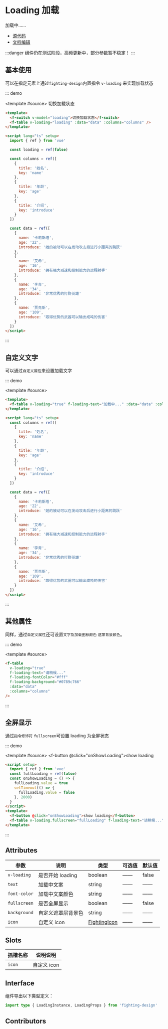 # Loading 加载

加载中……

- [源代码](https://github.com/FightingDesign/fighting-design/tree/master/packages/fighting-design/loading)
- [文档编辑](https://github.com/FightingDesign/fighting-design/blob/master/docs/docs/components/loading.md)

:::danger
组件仍在测试阶段，高频更新中，部分参数暂不稳定！
:::

## 基本使用

可以在指定元素上通过`fighting-design`内置指令 `v-loading` 来实现加载状态

::: demo

<template #source>
<f-switch v-model="loading">切换加载状态</f-switch>
<f-table v-loading="loading" :data="data" :columns="columns" />
</template>

```html
<template>
  <f-switch v-model="loading">切换加载状态</f-switch>
  <f-table v-loading="loading" :data="data" :columns="columns" />
</template>

<script lang="ts" setup>
  import { ref } from 'vue'

  const loading = ref(false)

  const columns = ref([
    {
      title: '姓名',
      key: 'name'
    },
    {
      title: '年龄',
      key: 'age'
    },
    {
      title: '介绍',
      key: 'introduce'
    }
  ])

  const data = ref([
    {
      name: '卡莉斯塔',
      age: '22',
      introduce: '她的被动可以在发动攻击后进行小距离的跳跃'
    },
    {
      name: '艾希',
      age: '16',
      introduce: '拥有强大减速和控制能力的远程射手'
    },
    {
      name: '李青',
      age: '34',
      introduce: '非常优秀的打野英雄'
    },
    {
      name: '贾克斯',
      age: '109',
      introduce: '取得优势的武器可以输出成吨的伤害'
    }
  ])
</script>
```

:::

## 自定义文字

可以通过`自定义属性`来设置加载文字

::: demo

<template #source>
<f-table v-loading="true" f-loading-text="加载中..." :data="data2" :columns="columns2" />
</template>

```html
<template>
  <f-table v-loading="true" f-loading-text="加载中..." :data="data" :columns="columns" />
</template>

<script lang="ts" setup>
  const columns = ref([
    {
      title: '姓名',
      key: 'name'
    },
    {
      title: '年龄',
      key: 'age'
    },
    {
      title: '介绍',
      key: 'introduce'
    }
  ])

  const data = ref([
    {
      name: '卡莉斯塔',
      age: '22',
      introduce: '她的被动可以在发动攻击后进行小距离的跳跃'
    },
    {
      name: '艾希',
      age: '16',
      introduce: '拥有强大减速和控制能力的远程射手'
    },
    {
      name: '李青',
      age: '34',
      introduce: '非常优秀的打野英雄'
    },
    {
      name: '贾克斯',
      age: '109',
      introduce: '取得优势的武器可以输出成吨的伤害'
    }
  ])
</script>
```

:::

## 其他属性

同样，通过`自定义属性`还可设置`文字及加载图标颜色` `遮罩背景颜色`。

<!-- `自定义图标`待支持... -->

::: demo

<template #source>
<f-table
    v-loading="true"
    f-loading-text="请稍候..."
    f-loading-fontColor="#fff"
    f-loading-background="#0789c766"
    :data="data2"
    :columns="columns2"
  />
</template>

```html
<f-table
  v-loading="true"
  f-loading-text="请稍候..."
  f-loading-fontColor="#fff"
  f-loading-background="#0789c766"
  :data="data"
  :columns="columns"
/>
```

:::

## 全屏显示

通过`指令修饰符` `fullscreen`可设置 loading 为全屏状态

::: demo

<template #source>
<f-button @click="onShowLoading">show loading</f-button>
<f-table
    v-loading.fullscreen="fullLoading"
    f-loading-text="请稍候..."
    :data="data2"
    :columns="columns2"
  />
</template>

```html
<script setup>
  import { ref } from 'vue'
  const fullLoading = ref(false)
  const onShowLoading = () => {
    fullLoading.value = true
    setTimeout(() => {
      fullLoading.value = false
    }, 2000)
  }
</script>
<template>
  <f-button @click="onShowLoading">show loading</f-button>
  <f-table v-loading.fullscreen="fullLoading" f-loading-text="请稍候..." :data="data" :columns="columns" />
</template>
```

:::

## Attributes

| 参数         | 说明               | 类型                                                               | 可选值 | 默认值 |
| ------------ | ------------------ | ------------------------------------------------------------------ | ------ | ------ |
| `v-loading`  | 是否开始 loading   | boolean                                                            | ——     | false  |
| `text`       | 加载中文案         | string                                                             | ——     | ——     |
| `font-color` | 加载中文案颜色     | string                                                             | ——     | ——     |
| `fullscreen` | 是否全屏显示       | boolean                                                            | ——     | false  |
| `background` | 自定义遮罩层背景色 | string                                                             | ——     | ——     |
| `icon`       | 自定义 icon        | <a href="/components/interface.html#fightingicon">FightingIcon</a> | ——     | ——     |

## Slots

| 插槽名称 | 说明说明    |
| -------- | ----------- |
| `icon`   | 自定义 icon |

## Interface

组件导出以下类型定义：

```ts
import type { LoadingInstance, LoadingProps } from 'fighting-design'
```

## Contributors

<a href="https://github.com/Tyh2001" target="_blank">
  <f-avatar round src="https://avatars.githubusercontent.com/u/73180970?v=4" />
</a>

<a href="https://github.com/yn22638" target="_blank">
  <f-avatar round src="https://avatars.githubusercontent.com/u/48940123?v=4" />
</a>

<a href="https://github.com/Alphatrionty" target="_blank">
  <f-avatar round src="https://avatars.githubusercontent.com/u/57850101?v=4" />
</a>

<a href="https://github.com/LAINE001" target="_blank">
  <f-avatar round src="https://avatars.githubusercontent.com/u/40457081?v=4" />
</a>

<script setup lang="ts">
  import { ref } from 'vue'

  const loading = ref(false)

  const columns = ref([
    {
      title: '姓名',
      key: 'name'
    },
    {
      title: '年龄',
      key: 'age'
    },
    {
      title: '介绍',
      key: 'introduce'
    }
  ])

  const data = ref([
    {
      name: '卡莉斯塔',
      age: '22',
      introduce: '她的被动可以在发动攻击后进行小距离的跳跃'
    },
    {
      name: '艾希',
      age: '16',
      introduce: '拥有强大减速和控制能力的远程射手'
    },
    {
      name: '李青',
      age: '34',
      introduce: '非常优秀的打野英雄'
    },
    {
      name: '贾克斯',
      age: '109',
      introduce: '取得优势的武器可以输出成吨的伤害'
    }
  ])

  const fullLoading = ref(false)
  const onShowLoading = () => {
    fullLoading.value = true
    setTimeout(() => {
      fullLoading.value = false
    }, 2000)
  }
  const columns2 = ref([
    {
      title: '姓名',
      key: 'name'
    },
    {
      title: '年龄',
      key: 'age'
    },
    {
      title: '介绍',
      key: 'introduce'
    }
  ])

  const data2 = ref([
    {
      name: '卡莉斯塔',
      age: '22',
      introduce: '她的被动可以在发动攻击后进行小距离的跳跃'
    },
    {
      name: '艾希',
      age: '16',
      introduce: '拥有强大减速和控制能力的远程射手'
    },
    {
      name: '李青',
      age: '34',
      introduce: '非常优秀的打野英雄'
    },
    {
      name: '贾克斯',
      age: '109',
      introduce: '取得优势的武器可以输出成吨的伤害'
    }
  ])
</script>
